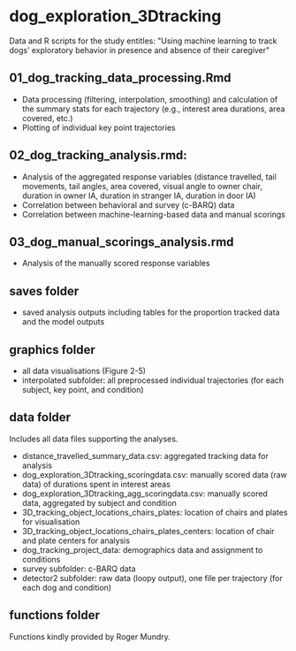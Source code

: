 # dog_exploration_3Dtracking
Data and R scripts for the study entitles: "Using machine learning to track dogs’ exploratory behavior in presence and absence of their caregiver"

## 01_dog_tracking_data_processing.Rmd
* Data processing (filtering, interpolation, smoothing) and calculation of the summary stats for each trajectory (e.g., interest area durations, area covered, etc.)
* Plotting of individual key point trajectories

## 02_dog_tracking_analysis.rmd:
* Analysis of the aggregated response variables (distance travelled, tail movements, tail angles, area covered, visual angle to owner chair, duration in owner IA, duration in stranger IA, duration in door IA)
* Correlation between behavioral and survey (c-BARQ) data
* Correlation between machine-learning-based data and manual scorings

## 03_dog_manual_scorings_analysis.rmd
* Analysis of the manually scored response variables 

## saves folder
* saved analysis outputs including tables for the proportion tracked data and the model outputs

## graphics folder
* all data visualisations (Figure 2-5)
* interpolated subfolder: all preprocessed individual trajectories (for each subject, key point, and condition)

## data folder
Includes all data files supporting the analyses.
* distance_travelled_summary_data.csv: aggregated tracking data for analysis
* dog_exploration_3Dtracking_scoringdata.csv: manually scored data (raw data) of durations spent in interest areas
* dog_exploration_3Dtracking_agg_scoringdata.csv: manually scored data, aggregated by subject and condition
* 3D_tracking_object_locations_chairs_plates: location of chairs and plates for visualisation
* 3D_tracking_object_locations_chairs_plates_centers: location of chair and plate centers for analysis
* dog_tracking_project_data: demographics data and assignment to conditions
* survey subfolder: c-BARQ data
* detector2 subfolder: raw data (loopy output), one file per trajectory (for each dog and condition)

## functions folder
Functions kindly provided by Roger Mundry. 

